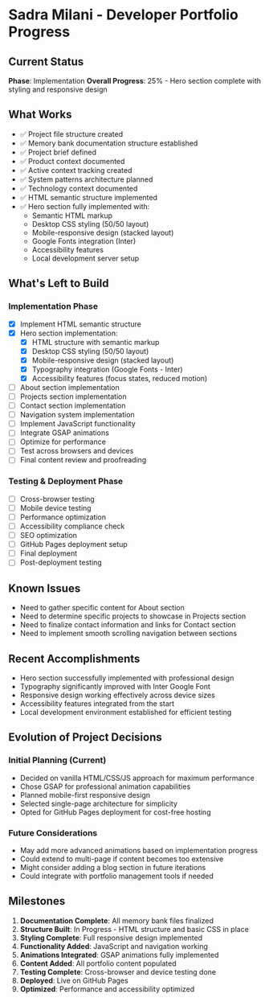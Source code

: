 # Sadra Milani - Developer Portfolio Progress

## Current Status

**Phase**: Implementation
**Overall Progress**: 25% - Hero section complete with styling and responsive design

## What Works

- ✅ Project file structure created
- ✅ Memory bank documentation structure established
- ✅ Project brief defined
- ✅ Product context documented
- ✅ Active context tracking created
- ✅ System patterns architecture planned
- ✅ Technology context documented
- ✅ HTML semantic structure implemented
- ✅ Hero section fully implemented with:
  - Semantic HTML markup
  - Desktop CSS styling (50/50 layout)
  - Mobile-responsive design (stacked layout)
  - Google Fonts integration (Inter)
  - Accessibility features
  - Local development server setup

## What's Left to Build

### Implementation Phase

- [x] Implement HTML semantic structure
- [x] Hero section implementation:
  - [x] HTML structure with semantic markup
  - [x] Desktop CSS styling (50/50 layout)
  - [x] Mobile-responsive design (stacked layout)
  - [x] Typography integration (Google Fonts - Inter)
  - [x] Accessibility features (focus states, reduced motion)
- [ ] About section implementation
- [ ] Projects section implementation
- [ ] Contact section implementation
- [ ] Navigation system implementation
- [ ] Implement JavaScript functionality
- [ ] Integrate GSAP animations
- [ ] Optimize for performance
- [ ] Test across browsers and devices
- [ ] Final content review and proofreading

### Testing & Deployment Phase

- [ ] Cross-browser testing
- [ ] Mobile device testing
- [ ] Performance optimization
- [ ] Accessibility compliance check
- [ ] SEO optimization
- [ ] GitHub Pages deployment setup
- [ ] Final deployment
- [ ] Post-deployment testing

## Known Issues

- Need to gather specific content for About section
- Need to determine specific projects to showcase in Projects section
- Need to finalize contact information and links for Contact section
- Need to implement smooth scrolling navigation between sections

## Recent Accomplishments

- Hero section successfully implemented with professional design
- Typography significantly improved with Inter Google Font
- Responsive design working effectively across device sizes
- Accessibility features integrated from the start
- Local development environment established for efficient testing

## Evolution of Project Decisions

### Initial Planning (Current)

- Decided on vanilla HTML/CSS/JS approach for maximum performance
- Chose GSAP for professional animation capabilities
- Planned mobile-first responsive design
- Selected single-page architecture for simplicity
- Opted for GitHub Pages deployment for cost-free hosting

### Future Considerations

- May add more advanced animations based on implementation progress
- Could extend to multi-page if content becomes too extensive
- Might consider adding a blog section in future iterations
- Could integrate with portfolio management tools if needed

## Milestones

1. **Documentation Complete**: All memory bank files finalized
2. **Structure Built**: In Progress - HTML structure and basic CSS in place
3. **Styling Complete**: Full responsive design implemented
4. **Functionality Added**: JavaScript and navigation working
5. **Animations Integrated**: GSAP animations fully implemented
6. **Content Added**: All portfolio content populated
7. **Testing Complete**: Cross-browser and device testing done
8. **Deployed**: Live on GitHub Pages
9. **Optimized**: Performance and accessibility optimized
